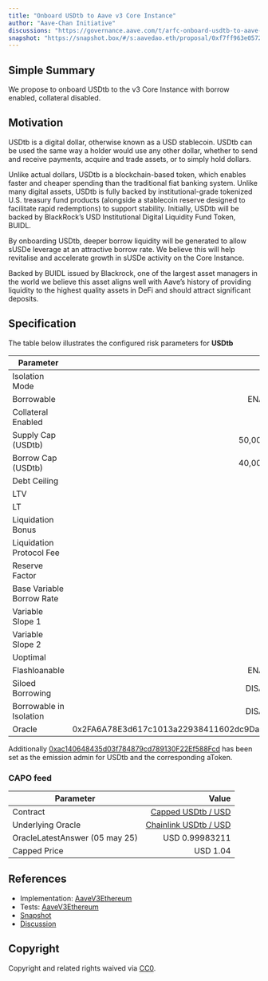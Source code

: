 ```yaml
---
title: "Onboard USDtb to Aave v3 Core Instance"
author: "Aave-Chan Initiative"
discussions: "https://governance.aave.com/t/arfc-onboard-usdtb-to-aave-v3-core-instance/21746"
snapshot: "https://snapshot.box/#/s:aavedao.eth/proposal/0xf7ff963e0572d684bfd0c6d572a070d1b6ea60f4bcebbd6f68fc2af9c1e46659"
---
```


## Simple Summary

We propose to onboard USDtb to the v3 Core Instance with borrow enabled, collateral disabled.

## Motivation

USDtb is a digital dollar, otherwise known as a USD stablecoin. USDtb can be used the same way a holder would use any other dollar, whether to send and receive payments, acquire and trade assets, or to simply hold dollars.

Unlike actual dollars, USDtb is a blockchain-based token, which enables faster and cheaper spending than the traditional fiat banking system. Unlike many digital assets, USDtb is fully backed by institutional-grade tokenized U.S. treasury fund products (alongside a stablecoin reserve designed to facilitate rapid redemptions) to support stability. Initially, USDtb will be backed by BlackRock’s USD Institutional Digital Liquidity Fund Token, BUIDL.

By onboarding USDtb, deeper borrow liquidity will be generated to allow sUSDe leverage at an attractive borrow rate. We believe this will help revitalise and accelerate growth in sUSDe activity on the Core Instance.

Backed by BUIDL issued by Blackrock, one of the largest asset managers in the world we believe this asset aligns well with Aave’s history of providing liquidity to the highest quality assets in DeFi and should attract significant deposits.

## Specification

The table below illustrates the configured risk parameters for **USDtb**

| Parameter                 |                                      Value |
| ------------------------- | -----------------------------------------: |
| Isolation Mode            |                                      false |
| Borrowable                |                                    ENABLED |
| Collateral Enabled        |                                       true |
| Supply Cap (USDtb)        |                                 50,000,000 |
| Borrow Cap (USDtb)        |                                 40,000,000 |
| Debt Ceiling              |                                      USD 0 |
| LTV                       |                                        0 % |
| LT                        |                                        0 % |
| Liquidation Bonus         |                                        0 % |
| Liquidation Protocol Fee  |                                        0 % |
| Reserve Factor            |                                       10 % |
| Base Variable Borrow Rate |                                        0 % |
| Variable Slope 1          |                                        6 % |
| Variable Slope 2          |                                       50 % |
| Uoptimal                  |                                       80 % |
| Flashloanable             |                                    ENABLED |
| Siloed Borrowing          |                                   DISABLED |
| Borrowable in Isolation   |                                   DISABLED |
| Oracle                    | 0x2FA6A78E3d617c1013a22938411602dc9Da98dBa |

Additionally [0xac140648435d03f784879cd789130F22Ef588Fcd](https://etherscan.io/address/0xac140648435d03f784879cd789130F22Ef588Fcd) has been set as the emission admin for USDtb and the corresponding aToken.

### CAPO feed

| Parameter                      |                                                                                            Value |
| ------------------------------ | -----------------------------------------------------------------------------------------------: |
| Contract                       |    [Capped USDtb / USD](https://etherscan.io/address/0x2fa6a78e3d617c1013a22938411602dc9da98dba) |
| Underlying Oracle              | [Chainlink USDtb / USD](https://etherscan.io/address/0x66704DAD467A7cA508B3be15865D9B9F3E186c90) |
| OracleLatestAnswer (05 may 25) |                                                                                   USD 0.99983211 |
| Capped Price                   |                                                                                         USD 1.04 |

## References

- Implementation: [AaveV3Ethereum](https://github.com/bgd-labs/aave-proposals-v3/blob/main/src/20250430_AaveV3Ethereum_OnboardUSDtbToAaveV3CoreInstance/AaveV3Ethereum_OnboardUSDtbToAaveV3CoreInstance_20250430.sol)
- Tests: [AaveV3Ethereum](https://github.com/bgd-labs/aave-proposals-v3/blob/main/src/20250430_AaveV3Ethereum_OnboardUSDtbToAaveV3CoreInstance/AaveV3Ethereum_OnboardUSDtbToAaveV3CoreInstance_20250430.t.sol)
- [Snapshot](https://snapshot.box/#/s:aavedao.eth/proposal/0xf7ff963e0572d684bfd0c6d572a070d1b6ea60f4bcebbd6f68fc2af9c1e46659)
- [Discussion](https://governance.aave.com/t/arfc-onboard-usdtb-to-aave-v3-core-instance/21746)

## Copyright

Copyright and related rights waived via [CC0](https://creativecommons.org/publicdomain/zero/1.0/).

